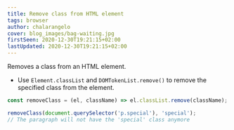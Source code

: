 ```yaml
---
title: Remove class from HTML element
tags: browser
author: chalarangelo
cover: blog_images/bag-waiting.jpg
firstSeen: 2020-12-30T19:21:15+02:00
lastUpdated: 2020-12-30T19:21:15+02:00
---
```


Removes a class from an HTML element.

- Use `Element.classList` and `DOMTokenList.remove()` to remove the specified class from the element.

```js
const removeClass = (el, className) => el.classList.remove(className);
```

```js
removeClass(document.querySelector('p.special'), 'special');
// The paragraph will not have the 'special' class anymore
```
